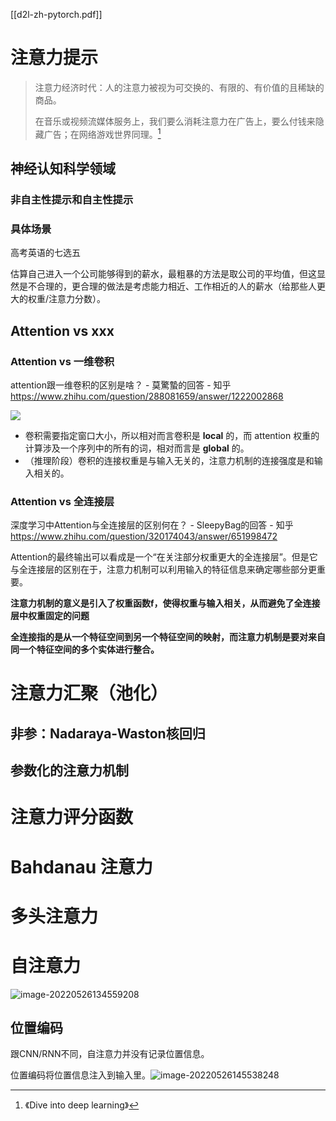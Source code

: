 [[d2l-zh-pytorch.pdf]]

# 注意力提示

> 注意力经济时代：人的注意力被视为可交换的、有限的、有价值的且稀缺的商品。
>
> 在音乐或视频流媒体服务上，我们要么消耗注意力在广告上，要么付钱来隐藏广告；在网络游戏世界同理。[^1]

## 神经认知科学领域

### 非自主性提示和自主性提示







### 具体场景

高考英语的七选五



估算自己进入一个公司能够得到的薪水，最粗暴的方法是取公司的平均值，但这显然是不合理的，更合理的做法是考虑能力相近、工作相近的人的薪水（给那些人更大的权重/注意力分数）。







## Attention vs xxx



### Attention vs 一维卷积

attention跟一维卷积的区别是啥？ - 莫驚蟄的回答 - 知乎 https://www.zhihu.com/question/288081659/answer/1222002868

![](C:/Users/Five/Desktop/note/img/v2-1d3b534e156f08fd762cd1e669308425_720w.jpg)

* 卷积需要指定窗口大小，所以相对而言卷积是 **local** 的，而 attention 权重的计算涉及一个序列中的所有的词，相对而言是 **global** 的。
* （推理阶段）卷积的连接权重是与输入无关的，注意力机制的连接强度是和输入相关的。



### Attention vs 全连接层

深度学习中Attention与全连接层的区别何在？ - SleepyBag的回答 - 知乎 https://www.zhihu.com/question/320174043/answer/651998472

Attention的最终输出可以看成是一个“在关注部分权重更大的全连接层”。但是它与全连接层的区别在于，注意力机制可以利用输入的特征信息来确定哪些部分更重要。

**注意力机制的意义是引入了权重函数f，使得权重与输入相关，从而避免了全连接层中权重固定的问题**

**全连接指的是从一个特征空间到另一个特征空间的映射，而注意力机制是要对来自同一个特征空间的多个实体进行整合。**





# 注意力汇聚（池化）

## 非参：Nadaraya-Waston核回归







## 参数化的注意力机制







# 注意力评分函数





# Bahdanau 注意力





# 多头注意力







# 自注意力

![image-20220526134559208](C:\Users\Five\Desktop\note\img\image-20220526134559208.png)





## 位置编码

跟CNN/RNN不同，自注意力并没有记录位置信息。

位置编码将位置信息注入到输入里。![image-20220526145538248](C:\Users\Five\Desktop\note\img\image-20220526145538248.png)







[^1]: 《Dive into deep learning》
